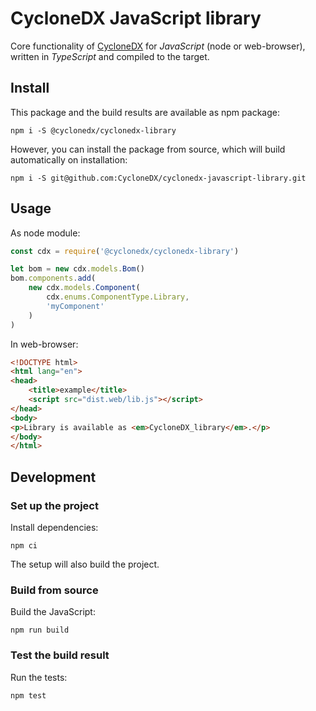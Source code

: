 # CycloneDX JavaScript library

Core functionality of [CycloneDX] for _JavaScript_ (node or web-browser),
written in _TypeScript_ and compiled to the target.

## Install

This package and the build results are available as npm package:
```shell
npm i -S @cyclonedx/cyclonedx-library
```

However, you can install the package from source,
which will build automatically on installation:
```shell
npm i -S git@github.com:CycloneDX/cyclonedx-javascript-library.git
```

## Usage

As node module:
```javascript
const cdx = require('@cyclonedx/cyclonedx-library')

let bom = new cdx.models.Bom()
bom.components.add(
    new cdx.models.Component(
        cdx.enums.ComponentType.Library, 
        'myComponent'
    )
)
```

In web-browser:
```html
<!DOCTYPE html>
<html lang="en">
<head>
    <title>example</title>
    <script src="dist.web/lib.js"></script>
</head>
<body>
<p>Library is available as <em>CycloneDX_library</em>.</p>
</body>
</html>
```

## Development

### Set up the project

Install dependencies:
```shell
npm ci
```

The setup will also build the project.

### Build from source

Build the JavaScript:
```shell
npm run build
```

### Test the build result

Run the tests:
```shell
npm test
```

[CycloneDX]: https://cyclonedx.org/
